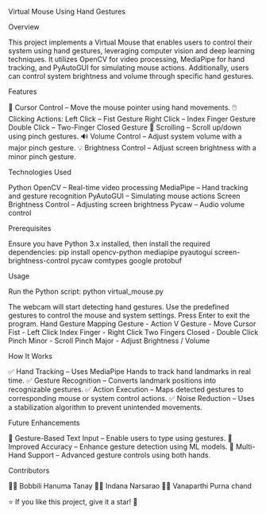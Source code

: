 Virtual Mouse Using Hand Gestures

Overview

This project implements a Virtual Mouse that enables users to control their system using hand gestures, leveraging computer vision and deep learning techniques. It utilizes OpenCV for video processing, MediaPipe for hand tracking, and PyAutoGUI for simulating mouse actions. Additionally, users can control system brightness and volume through specific hand gestures.

Features

🎯 Cursor Control – Move the mouse pointer using hand movements.
🖱️ Clicking Actions:
Left Click – Fist Gesture
Right Click – Index Finger Gesture
Double Click – Two-Finger Closed Gesture
🔄 Scrolling – Scroll up/down using pinch gestures.
🔊 Volume Control – Adjust system volume with a major pinch gesture.
💡 Brightness Control – Adjust screen brightness with a minor pinch gesture.

Technologies Used

Python
OpenCV – Real-time video processing
MediaPipe – Hand tracking and gesture recognition
PyAutoGUI – Simulating mouse actions
Screen Brightness Control – Adjusting screen brightness
Pycaw – Audio volume control

Prerequisites

Ensure you have Python 3.x installed, then install the required dependencies:
pip install opencv-python mediapipe pyautogui screen-brightness-control pycaw comtypes google protobuf

Usage

Run the Python script:
python virtual_mouse.py

The webcam will start detecting hand gestures.
Use the predefined gestures to control the mouse and system settings.
Press Enter to exit the program.
Hand Gesture Mapping
Gesture -	Action
V Gesture	- Move Cursor
Fist - Left Click
Index Finger - Right Click
Two Fingers Closed	- Double Click
Pinch Minor -	Scroll
Pinch Major -	Adjust Brightness / Volume

How It Works

✅ Hand Tracking – Uses MediaPipe Hands to track hand landmarks in real time.
✅ Gesture Recognition – Converts landmark positions into recognizable gestures.
✅ Action Execution – Maps detected gestures to corresponding mouse or system control actions.
✅ Noise Reduction – Uses a stabilization algorithm to prevent unintended movements.

Future Enhancements

🚀 Gesture-Based Text Input – Enable users to type using gestures.
🚀 Improved Accuracy – Enhance gesture detection using ML models.
🚀 Multi-Hand Support – Advanced gesture controls using both hands.

Contributors

👨‍💻 Bobbili Hanuma Tanay
👨‍💻 Indana Narsarao
👨‍💻 Vanaparthi Purna chand

⭐ If you like this project, give it a star! 🌟
